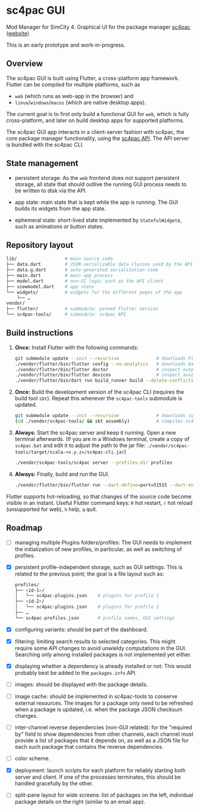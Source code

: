 # sc4pac GUI

Mod Manager for SimCity 4. Graphical UI for the package manager [sc4pac](https://github.com/memo33/sc4pac-tools) ([website](https://memo33.github.io/sc4pac/)).

This is an early prototype and work-in-progress.


## Overview

The sc4pac GUI is built using Flutter, a cross-platform app framework.
Flutter can be compiled for multiple platforms, such as

- `web` (which runs as web-app in the browser) and
- `linux`/`windows`/`macos` (which are native desktop apps).

The current goal is to first only build a functional GUI for `web`, which is fully cross-platform,
and later on build desktop apps for supported platforms.

The sc4pac GUI app interacts in a client-server fashion with sc4pac, the core package manager functionality,
using the [sc4pac API](https://memo33.github.io/sc4pac/#/api).
The API server is bundled with the sc4pac CLI.


## State management

- persistent storage: As the `web` frontend does not support persistent storage,
all state that should outlive the running GUI process needs to be written to disk via the API.

- app state: main state that is kept while the app is running. The GUI builds its widgets from the app state.

- ephemeral state: short-lived state implemented by `StatefulWidget`s, such as animations or button states.


## Repository layout

```sh
lib/                  # main source code
├── data.dart         # JSON-serializable data classes used by the API
├── data.g.dart       # auto-generated serialization code
├── main.dart         # main app process
├── model.dart        # non-UI logic such as the API client
├── viewmodel.dart    # app state
└── widgets/          # widgets for the different pages of the app
    └── …
vendor/
├── flutter/          # submodule: pinned Flutter version
└── sc4pac-tools/     # submodule: sc4pac API
```

## Build instructions

1. **Once:** Install Flutter with the following commands:
   ```sh
   git submodule update --init --recursive              # downloads Flutter repository (~2GB)
   ./vendor/flutter/bin/flutter config --no-analytics   # downloads Dart SDK and deactivates analytics
   ./vendor/flutter/bin/flutter doctor                  # inspect output to check everything is ok
   ./vendor/flutter/bin/flutter devices                 # inspect available devices, e.g. chrome (web) and linux (desktop)
   ./vendor/flutter/bin/dart run build_runner build --delete-conflicting-outputs   # needs to be rerun whenever ./lib/data.dart is modified
   ```

2. **Once:** Build the development version of the sc4pac CLI (requires the build tool `sbt`).
   Repeat this whenever the `sc4pac-tools` submodule is updated.
   ```sh
   git submodule update --init --recursive              # downloads submodule repositories
   (cd ./vendor/sc4pac-tools/ && sbt assembly)          # compiles sc4pac-cli.jar
   ```

3. **Always:** Start the sc4pac server and keep it running. Open a new terminal afterwards.
   (If you are in a Windows terminal, create a copy of `sc4pac.bat` and edit it to adjust the path to the jar file:
   `./vendor/sc4pac-tools/target/scala-<x.y.z>/sc4pac-cli.jar`)
   ```sh
   ./vendor/sc4pac-tools/sc4pac server --profiles-dir profiles
   ```

4. **Always:** Finally, build and run the GUI.
   ```sh
   ./vendor/flutter/bin/flutter run --dart-define=port=51515 --dart-entrypoint-args --launch-server=false    # you can directly choose a device with `--device-id <id>`
   ```

Flutter supports hot-reloading, so that changes of the source code become visible in an instant.
Useful Flutter command keys: `R` hot restart, `r` hot reload (unsupported for web), `h` help, `q` quit.


## Roadmap

- [ ] managing multiple Plugins folders/profiles:
  The GUI needs to implement the initialization of new profiles, in particular, as well as switching of profiles.

- [x] persistent profile-independent storage, such as GUI settings:
  This is related to the previous point; the goal is a file layout such as:
  ```sh
  profiles/
  ├── <id-1>/
  │   └── sc4pac-plugins.json    # plugins for profile 1
  ├── <id-2>/
  │   └── sc4pac-plugins.json    # plugins for profile 2
  ├── …
  └── sc4pac-profiles.json       # profile names, GUI settings
  ```

- [x] configuring variants: should be part of the dashboard.

- [x] filtering: limiting search results to selected categories. This might require some API changes to avoid unwieldy computations in the GUI.
  Searching only among installed packages is not implemented yet either.

- [x] displaying whether a dependency is already installed or not: This would probably best be added to the `packages.info` API.

- [ ] images: should be displayed with the package details.

- [ ] image cache: should be implemented in sc4pac-tools to conserve external resources.
  The images for a package only need to be refreshed when a package is updated, i.e. when the package JSON checksum changes.

- [ ] inter-channel reverse dependencies (non-GUI related): for the "required by" field to show dependencies from other channels,
  each channel must provide a list of packages that it depends on, as well as a JSON file for each such package that contains the reverse dependencies.

- [ ] color scheme.

- [x] deployment: launch scripts for each platform for reliably starting both server and client.
  If one of the processes terminates, this should be handled gracefully by the other.

- [ ] split-pane layout for wide screens: list of packages on the left, individual package details on the right (similar to an email app).
